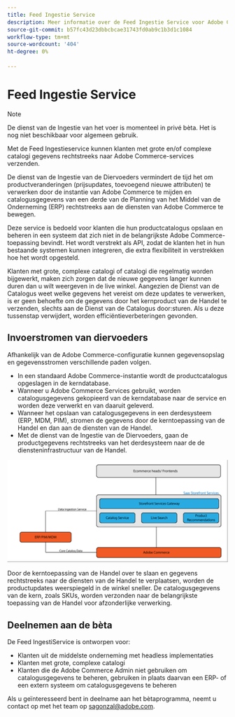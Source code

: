 ```yaml
---
title: Feed Ingestie Service
description: Meer informatie over de Feed Ingestie Service voor Adobe Commerce
source-git-commit: b57fc43d23dbbcbcae31743fd0ab9c1b3d1c1084
workflow-type: tm+mt
source-wordcount: '404'
ht-degree: 0%

---
```



# Feed Ingestie Service

>[!NOTE]
>
>De dienst van de Ingestie van het voer is momenteel in privé bèta. Het is nog niet beschikbaar voor algemeen gebruik.

Met de Feed Ingestieservice kunnen klanten met grote en/of complexe catalogi gegevens rechtstreeks naar Adobe Commerce-services verzenden.

De dienst van de Ingestie van de Diervoeders vermindert de tijd het om productveranderingen (prijsupdates, toevoegend nieuwe attributen) te verwerken door de instantie van Adobe Commerce te mijden en catalogusgegevens van een derde van de Planning van het Middel van de Onderneming (ERP) rechtstreeks aan de diensten van Adobe Commerce te bewegen.

Deze service is bedoeld voor klanten die hun productcatalogus opslaan en beheren in een systeem dat zich niet in de belangrijkste Adobe Commerce-toepassing bevindt. Het wordt verstrekt als API, zodat de klanten het in hun bestaande systemen kunnen integreren, die extra flexibiliteit in verstrekken hoe het wordt opgesteld.

Klanten met grote, complexe catalogi of catalogi die regelmatig worden bijgewerkt, maken zich zorgen dat de nieuwe gegevens langer kunnen duren dan u wilt weergeven in de live winkel. Aangezien de Dienst van de Catalogus weet welke gegevens het vereist om deze updates te verwerken, is er geen behoefte om de gegevens door het kernproduct van de Handel te verzenden, slechts aan de Dienst van de Catalogus door:sturen. Als u deze tussenstap verwijdert, worden efficiëntieverbeteringen gevonden.

## Invoerstromen van diervoeders

Afhankelijk van de Adobe Commerce-configuratie kunnen gegevensopslag en gegevensstromen verschillende paden volgen.

* In een standaard Adobe Commerce-instantie wordt de productcatalogus opgeslagen in de kerndatabase.
* Wanneer u Adobe Commerce Services gebruikt, worden catalogusgegevens gekopieerd van de kerndatabase naar de service en worden deze verwerkt en van daaruit geleverd.
* Wanneer het opslaan van catalogusgegevens in een derdesysteem (ERP, MDM, PIM), stromen de gegevens door de kerntoepassing van de Handel en dan aan de diensten van de Handel.
* Met de dienst van de Ingestie van de Diervoeders, gaan de productgegevens rechtstreeks van het derdesysteem naar de de diensteninfrastructuur van de Handel.

![Diervoederingestie](assets/feed-ingestion.png)

Door de kerntoepassing van de Handel over te slaan en gegevens rechtstreeks naar de diensten van de Handel te verplaatsen, worden de productupdates weerspiegeld in de winkel sneller. De catalogusgegevens van de kern, zoals SKUs, worden verzonden naar de belangrijkste toepassing van de Handel voor afzonderlijke verwerking.

## Deelnemen aan de bèta

De Feed IngestiService is ontworpen voor:

* Klanten uit de middelste onderneming met headless implementaties
* Klanten met grote, complexe catalogi
* Klanten die de Adobe Commerce Admin niet gebruiken om catalogusgegevens te beheren, gebruiken in plaats daarvan een ERP- of een extern systeem om catalogusgegevens te beheren

Als u geïnteresseerd bent in deelname aan het bètaprogramma, neemt u contact op met het team op sagonzal@adobe.com.
